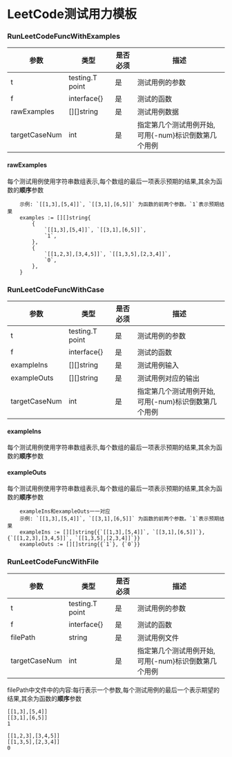 # LeetCode测试用力模板

### RunLeetCodeFuncWithExamples

| 参数 | 类型              |是否必须| 描述                             |
|---|-----------------|---|--------------------------------|
| t | testing.T point |是| 测试用例的参数                        |
| f | interface{}     |是| 测试的函数                          |
| rawExamples  | [][]string      |是| 测试用例数据                         |
| targetCaseNum  | int             |是| 指定第几个测试用例开始, 可用{-num}标识倒数第几个用例 |

#### rawExamples
每个测试用例使用字符串数组表示,每个数组的最后一项表示预期的结果,其余为函数的**顺序**参数

```
	示例: `[[1,3],[5,4]]`, `[[3,1],[6,5]]` 为函数的前两个参数。`1`表示预期结果
	examples := [][]string{
		{
			`[[1,3],[5,4]]`, `[[3,1],[6,5]]`,
			`1`,
		},
		{
			`[[1,2,3],[3,4,5]]`, `[[1,3,5],[2,3,4]]`,
			`0`,
		},
	}
```

### RunLeetCodeFuncWithCase

| 参数 | 类型              |是否必须| 描述                             |
|---|-----------------|---|--------------------------------|
| t | testing.T point |是| 测试用例的参数                        |
| f | interface{}     |是| 测试的函数                          |
| exampleIns  | [][]string      |是| 测试用例输入                         |
| exampleOuts  | [][]string      |是| 测试用例对应的输出  |
| targetCaseNum  | int             |是| 指定第几个测试用例开始, 可用{-num}标识倒数第几个用例 |

#### exampleIns
每个测试用例使用字符串数组表示,每个数组的最后一项表示预期的结果,其余为函数的**顺序**参数
#### exampleOuts
每个测试用例使用字符串数组表示,每个数组的最后一项表示预期的结果,其余为函数的**顺序**参数
```
    exampleIns和exampleOuts一一对应
	示例: `[[1,3],[5,4]]`, `[[3,1],[6,5]]` 为函数的前两个参数。`1`表示预期结果
	exampleIns := [][]string{{`[[1,3],[5,4]]`, `[[3,1],[6,5]]`}, {`[[1,2,3],[3,4,5]]`, `[[1,3,5],[2,3,4]]`}}
	exampleOuts := [][]string{{`1`}, {`0`}}
```

### RunLeetCodeFuncWithFile

| 参数 | 类型              |是否必须| 描述                             |
|---|-----------------|---|--------------------------------|
| t | testing.T point |是| 测试用例的参数                        |
| f | interface{}     |是| 测试的函数                          |
| filePath  | string          |是| 测试用例文件                         |
| targetCaseNum  | int             |是| 指定第几个测试用例开始, 可用{-num}标识倒数第几个用例 |

filePath中文件中的内容:每行表示一个参数,每个测试用例的最后一个表示期望的结果,其余为函数的**顺序**参数
```
[[1,3],[5,4]]
[[3,1],[6,5]]
1

[[1,2,3],[3,4,5]]
[[1,3,5],[2,3,4]]
0
```